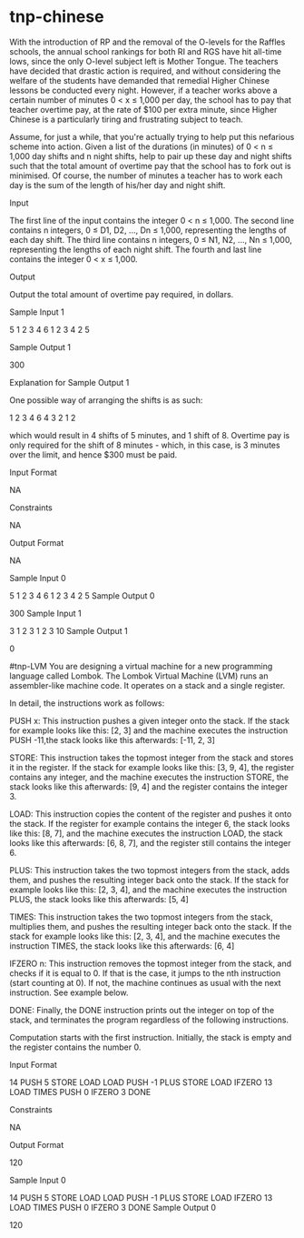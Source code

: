 # tnp-chinese
With the introduction of RP and the removal of the O-levels for the Raffles schools, the annual school rankings for both RI and RGS have hit all-time lows, since the only O-level subject left is Mother Tongue. The teachers have decided that drastic action is required, and without considering the welfare of the students have demanded that remedial Higher Chinese lessons be conducted every night. However, if a teacher works above a certain number of minutes 0 < x ≤ 1,000 per day, the school has to pay that teacher overtime pay, at the rate of $100 per extra minute, since Higher Chinese is a particularly tiring and frustrating subject to teach.

Assume, for just a while, that you're actually trying to help put this nefarious scheme into action. Given a list of the durations (in minutes) of 0 < n ≤ 1,000 day shifts and n night shifts, help to pair up these day and night shifts such that the total amount of overtime pay that the school has to fork out is minimised. Of course, the number of minutes a teacher has to work each day is the sum of the length of his/her day and night shift.

Input

The first line of the input contains the integer 0 < n ≤ 1,000. The second line contains n integers, 0 ≤ D1, D2, ..., Dn ≤ 1,000, representing the lengths of each day shift. The third line contains n integers, 0 ≤ N1, N2, ..., Nn ≤ 1,000, representing the lengths of each night shift. The fourth and last line contains the integer 0 < x ≤ 1,000.

Output

Output the total amount of overtime pay required, in dollars.

Sample Input 1

5
1 2 3 4 6
1 2 3 4 2
5

Sample Output 1

300

Explanation for Sample Output 1

One possible way of arranging the shifts is as such:

1 2 3 4 6
4 3 2 1 2

which would result in 4 shifts of 5 minutes, and 1 shift of 8. Overtime pay is only required for the shift of 8 minutes - which, in this case, is 3 minutes over the limit, and hence $300 must be paid.

Input Format

NA

Constraints

NA

Output Format

NA

Sample Input 0

5
1 2 3 4 6
1 2 3 4 2
5
Sample Output 0

300
Sample Input 1

3
1 2 3
1 2 3
10
Sample Output 1

0



#tnp-LVM
You are designing a virtual machine for a new programming language called Lombok. The Lombok Virtual Machine (LVM) runs an assembler-like machine code. It operates on a stack and a single register.

In detail, the instructions work as follows:

PUSH x: This instruction pushes a given integer onto the stack. If the stack for example looks like this: [2, 3] and the machine executes the instruction PUSH -11,the stack looks like this afterwards: [-11, 2, 3]

STORE: This instruction takes the topmost integer from the stack and stores it in the register. If the stack for example looks like this: [3, 9, 4], the register contains any integer, and the machine executes the instruction STORE, the stack looks like this afterwards: [9, 4] and the register contains the integer 3.

LOAD: This instruction copies the content of the register and pushes it onto the stack. If the register for example contains the integer 6, the stack looks like this: [8, 7], and the machine executes the instruction LOAD, the stack looks like this afterwards: [6, 8, 7], and the register still contains the integer 6.

PLUS: This instruction takes the two topmost integers from the stack, adds them, and pushes the resulting integer back onto the stack. If the stack for example looks like this: [2, 3, 4], and the machine executes the instruction PLUS, the stack looks like this afterwards: [5, 4]

TIMES: This instruction takes the two topmost integers from the stack, multiplies them, and pushes the resulting integer back onto the stack. If the stack for example looks like this: [2, 3, 4], and the machine executes the instruction TIMES, the stack looks like this afterwards: [6, 4]

IFZERO n: This instruction removes the topmost integer from the stack, and checks if it is equal to 0. If that is the case, it jumps to the nth instruction (start counting at 0). If not, the machine continues as usual with the next instruction. See example below.

DONE: Finally, the DONE instruction prints out the integer on top of the stack, and terminates the program regardless of the following instructions.

Computation starts with the first instruction. Initially, the stack is empty and the register contains the number 0.

Input Format

14
PUSH 5
STORE
LOAD
LOAD
PUSH -1
PLUS
STORE
LOAD
IFZERO 13
LOAD
TIMES
PUSH 0
IFZERO 3
DONE

Constraints

NA

Output Format

120

Sample Input 0

14
PUSH 5
STORE
LOAD
LOAD
PUSH -1
PLUS
STORE
LOAD
IFZERO 13
LOAD
TIMES
PUSH 0
IFZERO 3
DONE
Sample Output 0

120

